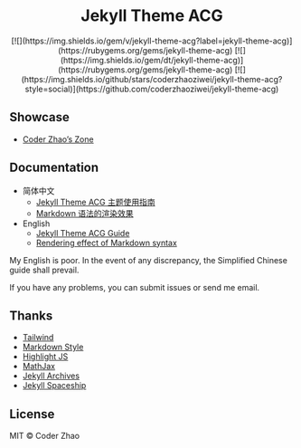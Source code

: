 <h1 align="center">Jekyll Theme ACG</h1>
<div align="center">
[![](https://img.shields.io/gem/v/jekyll-theme-acg?label=jekyll-theme-acg)](https://rubygems.org/gems/jekyll-theme-acg)
[![](https://img.shields.io/gem/dt/jekyll-theme-acg)](https://rubygems.org/gems/jekyll-theme-acg)
[![](https://img.shields.io/github/stars/coderzhaoziwei/jekyll-theme-acg?style=social)](https://github.com/coderzhaoziwei/jekyll-theme-acg)
</div>

## Showcase

- [Coder Zhao’s Zone](https://coderzhaoziwei.github.io)


## Documentation

- 简体中文
  - [Jekyll Theme ACG 主题使用指南](https://coderzhaoziwei.github.io/jekyll-theme-acg-minimal/posts/acg-guide-cn)
  - [Markdown 语法的渲染效果](https://coderzhaoziwei.github.io/jekyll-theme-acg-minimal/posts/acg-markdown-cn)
- English
  - [Jekyll Theme ACG Guide](https://coderzhaoziwei.github.io/jekyll-theme-acg-minimal/posts/acg-guide-en)
  - [Rendering effect of Markdown syntax](https://coderzhaoziwei.github.io/jekyll-theme-acg-minimal/posts/acg-markdown-en)

My English is poor. In the event of any discrepancy, the Simplified Chinese guide shall prevail.

If you have any problems, you can submit issues or send me email.


## Thanks

- [Tailwind](https://tailwindcss.com)
- [Markdown Style](https://github.com/primer/css/tree/main/src/markdown)
- [Highlight JS](https://highlightjs.org)
- [MathJax](https://www.mathjax.org)
- [Jekyll Archives](https://github.com/jekyll/jekyll-archives)
- [Jekyll Spaceship](https://github.com/jeffreytse/jekyll-spaceship)


## License

MIT © Coder Zhao
